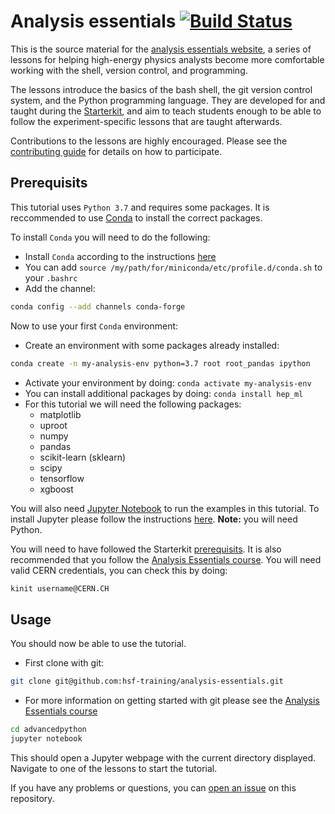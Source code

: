 # Analysis essentials [![Build Status](https://travis-ci.org/hsf-training/analysis-essentials.svg?branch=master)](https://travis-ci.org/hsf-training/analysis-essentials)

This is the source material for the [analysis essentials website][website], a 
series of lessons for helping high-energy physics analysts become more 
comfortable working with the shell, version control, and programming.

The lessons introduce the basics of the bash shell, the git version control 
system, and the Python programming language. They are developed for and taught 
during the [Starterkit][starterkit], and aim to teach students enough to be 
able to follow the experiment-specific lessons that are taught afterwards.

Contributions to the lessons are highly encouraged. Please see the 
[contributing guide][contributing] for details on how to participate.

## Prerequisits

This tutorial uses ```Python 3.7``` and requires some packages. It is 
reccommended to use [Conda](https://docs.conda.io/en/latest/) to install the 
correct packages.

To install ```Conda``` you will need to do the following:

 - Install ```Conda``` according to the instructions [here](https://docs.conda.io/projects/conda/en/latest/user-guide/install/index.html#installing-in-silent-mode)
 - You can add ```source /my/path/for/miniconda/etc/profile.d/conda.sh``` to your ```.bashrc``` 
 - Add the channel: 
```bash
conda config --add channels conda-forge
```

Now to use your first ```Conda``` environment:
 - Create an environment with some packages already installed:
```bash
conda create -n my-analysis-env python=3.7 root root_pandas ipython
```
 - Activate your environment by doing: ```conda activate my-analysis-env```
 - You can install additional packages by doing: ```conda install hep_ml```
 - For this tutorial we will need the following packages:
   - matplotlib
   - uproot
   - numpy
   - pandas
   - scikit-learn (sklearn)
   - scipy
   - tensorflow
   - xgboost

You will also need [Jupyter Notebook](https://jupyter.readthedocs.io/en/latest/index.html) to run the examples in this tutorial.
To install Jupyter please follow the instructions [here](https://jupyter.readthedocs.io/en/latest/install.html).
**Note:** you will need Python.

You will need to have followed the Starterkit [prerequisits](https://lhcb.github.io/starterkit-lessons/first-analysis-steps/prerequisites.html).
It is also recommended that you follow the [Analysis Essentials course](https://hsf-training.github.io/analysis-essentials/).
You will need valid CERN credentials, you can check this by doing:
```bash
kinit username@CERN.CH
```

## Usage

You should now be able to use the tutorial.
 - First clone with git:
```bash
git clone git@github.com:hsf-training/analysis-essentials.git
```
 - For more information on getting started with git please see the [Analysis Essentials course](https://lhcb.github.io/analysis-essentials/index.html)
```bash
cd advancedpython
jupyter notebook
```
This should open a Jupyter webpage with the current directory displayed.
Navigate to one of the lessons to start the tutorial.

If you have any problems or questions, you can [open an issue][issues] on this 
repository.

[website]: http://hsf-training.github.io/analysis-essentials/
[starterkit]: https://lhcb.github.io/starterkit/
[contributing]: CONTRIBUTING.md
[issues]: https://github.com/hsf-training/analysis-essentials/issues
